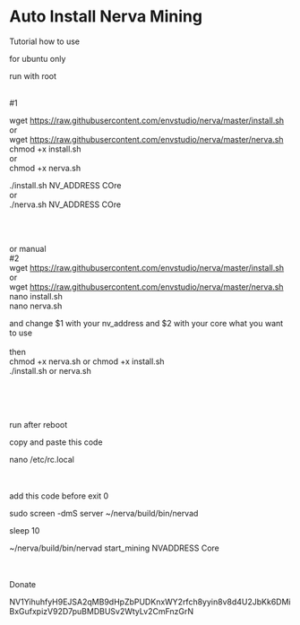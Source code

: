 # Auto Install Nerva Mining


Tutorial how to use

for ubuntu only

run with root

<br>
#1

wget https://raw.githubusercontent.com/envstudio/nerva/master/install.sh
<br>or 
<br>
wget https://raw.githubusercontent.com/envstudio/nerva/master/nerva.sh
<br>
chmod +x install.sh
<br>
or
<br>
chmod +x nerva.sh
<br>

./install.sh NV_ADDRESS COre
<br>
or
<br>
./nerva.sh NV_ADDRESS COre

<br><br>

or manual
<br>
#2
<br>
wget https://raw.githubusercontent.com/envstudio/nerva/master/install.sh
<br>or
<br>wget https://raw.githubusercontent.com/envstudio/nerva/master/nerva.sh
<br>
nano install.sh
<br>
nano nerva.sh

and change $1 with your nv_address  and $2 with your core what you want to use
<br><br>
then<br>
chmod +x nerva.sh or chmod +x install.sh
<br>./install.sh or nerva.sh

<br><br><br>

run after reboot 

copy and paste this code

nano /etc/rc.local
<br><br><br>

add this code before exit 0

sudo screen -dmS server ~/nerva/build/bin/nervad

sleep 10

~/nerva/build/bin/nervad start_mining NVADDRESS Core

<br><br>
Donate

NV1YihuhfyH9EJSA2qMB9dHpZbPUDKnxWY2rfch8yyin8v8d4U2JbKk6DMiBxGufxpizV92D7puBMDBUSv2WtyLv2CmFnzGrN

